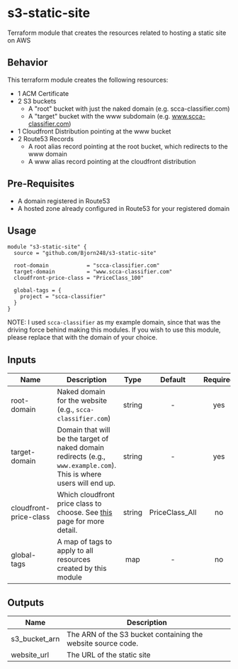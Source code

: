 # s3-static-site
Terraform module that creates the resources related to hosting a static site on AWS

## Behavior
This terraform module creates the following resources:

* 1 ACM Certificate
* 2 S3 buckets
  * A "root" bucket with just the naked domain (e.g. scca-classifier.com)
  * A "target" bucket with the www subdomain (e.g. www.scca-classifier.com)
* 1 Cloudfront Distribution pointing at the www bucket
* 2 Route53 Records
  * A root alias record pointing at the root bucket, which redirects to the www domain
  * A www alias record pointing at the cloudfront distribution

## Pre-Requisites
* A domain registered in Route53
* A hosted zone already configured in Route53 for your registered domain

## Usage

```
module "s3-static-site" {
  source = "github.com/Bjorn248/s3-static-site"

  root-domain            = "scca-classifier.com"
  target-domain          = "www.scca-classifier.com"
  cloudfront-price-class = "PriceClass_100"

  global-tags = {
    project = "scca-classifier"
  }
}
```

NOTE: I used `scca-classifier` as my example domain, since that was the driving
force behind making this modules. If you wish to use this module, please replace that
with the domain of your choice.

## Inputs

| Name                   | Description                                                                                                          | Type   | Default        | Required   |
| ------                 | -------------                                                                                                        | :----: | :-------:      | :--------: |
| root-domain            | Naked domain for the website (e.g., `scca-classifier.com`)                                                           | string | -              | yes        |
| target-domain          | Domain that will be the target of naked domain redirects (e.g., `www.example.com`). This is where users will end up. | string | -              | yes        |
| cloudfront-price-class | Which cloudfront price class to choose. See [this](https://aws.amazon.com/cloudfront/pricing/) page for more detail. | string | PriceClass_All | no         |
| global-tags            | A map of tags to apply to all resources created by this module                                                       | map    | -              | no         |

## Outputs

| Name          | Description                                                  |
| ------        | -------------                                                |
| s3_bucket_arn | The ARN of the S3 bucket containing the website source code. |
| website_url   | The URL of the static site                                   |
